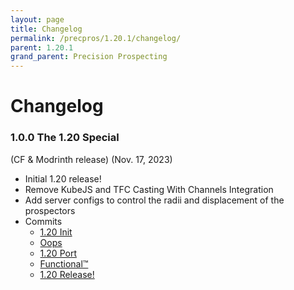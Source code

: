 ```yaml
---
layout: page
title: Changelog
permalink: /precpros/1.20.1/changelog/
parent: 1.20.1
grand_parent: Precision Prospecting
---
```


# Changelog

### 1.0.0 The 1.20 Special

(CF & Modrinth release) (Nov. 17, 2023)

- Initial 1.20 release!
- Remove KubeJS and TFC Casting With Channels Integration
- Add server configs to control the radii and displacement of the prospectors
- Commits
    - [1.20 Init](https://github.com/Notenoughmail/precision-prospecting/commit/2e9c1b599cb5d31cbd0891d6ba330ac5c38aab05)
    - [Oops](https://github.com/Notenoughmail/precision-prospecting/commit/075a45f5d3541ff1881274b5acc2ed52f6484f55)
    - [1.20 Port](https://github.com/Notenoughmail/precision-prospecting/commit/12ec9e3a6445399e0daa4c1dded7a2192f78805d)
    - [Functional™](https://github.com/Notenoughmail/precision-prospecting/commit/e703208a6fb0e43056e3ef9084a5cd0f5bf63fd1)
    - [1.20 Release!](https://github.com/Notenoughmail/precision-prospecting/commit/5d4da1dfb0d0f448d57ec5c6c3cdc940eba935d2)
